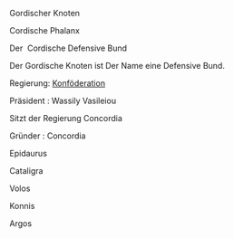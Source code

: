Gordischer Knoten

Cordische Phalanx

Der  Cordische Defensive Bund

Der Gordische Knoten ist Der Name eine Defensive Bund. 



Regierung: [Konföderation](https://docs.google.com/document/d/1OVAbhCSCkdyu-kmYiJxu5_sbhuxIUDZTLa4qA6vVRTE/edit#heading=h.volxh2qvcv1)



Präsident : Wassily Vasileiou 

Sitzt der Regierung Concordia





Gründer : Concordia

Epidaurus

Cataligra

Volos

Konnis

Argos